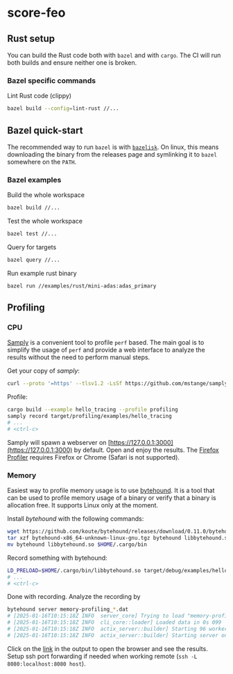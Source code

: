 # score-feo

## Rust setup

You can build the Rust code both with `bazel` and with `cargo`.
The CI will run both builds and ensure neither one is broken.

### Bazel specific commands

Lint Rust code (clippy)

```sh
bazel build --config=lint-rust //...
```

## Bazel quick-start

The recommended way to run `bazel` is with [`bazelisk`][bazelisk].
On linux, this means downloading the binary from the releases page
and symlinking it to `bazel` somewhere on the `PATH`.

### Bazel examples

Build the whole workspace

```sh
bazel build //...
```

Test the whole workspace

```sh
bazel test //...
```

Query for targets

```sh
bazel query //...
```

Run example rust binary

```sh
bazel run //examples/rust/mini-adas:adas_primary
```

[bazelisk]: https://github.com/bazelbuild/bazelisk

## Profiling

### CPU

[Samply](https://github.com/mstange/samply) is a convenient tool to profile `perf` based. The main goal is to simplify the usage of `perf` and provide a web interface to analyze the results without the need to perform manual steps.

Get your copy of *samply*:

```sh
curl --proto '=https' --tlsv1.2 -LsSf https://github.com/mstange/samply/releases/download/samply-v0.12.0/samply-installer.sh | sh
```

Profile:

```sh
cargo build --example hello_tracing --profile profiling
samply record target/profiling/examples/hello_tracing
# ...
# <ctrl-c>
```
Samply will spawn a webserver on [https://127.0.0.1:3000](https://127.0.0.1:3000) by default. Open and enjoy the results.
The [Firefox Profiler](https://profiler.firefox.com) requires Firefox or Chrome (Safari is not supported).

### Memory

Easiest way to profile memory usage is to use
[bytehound](https://github.com/koute/bytehound). It is a tool that can be used
to profile memory usage of a binary or verify that a binary is allocation free.
It supports Linux only at the moment.

Install *bytehound* with the following commands:

```sh
wget https://github.com/koute/bytehound/releases/download/0.11.0/bytehound-x86_64-unknown-linux-gnu.tgz
tar xzf bytehound-x86_64-unknown-linux-gnu.tgz bytehound libbytehound.so 
mv bytehound libbytehound.so $HOME/.cargo/bin
```

Record something with bytehound:

```sh
LD_PRELOAD=$HOME/.cargo/bin/libbytehound.so target/debug/examples/hello_tracing
# ...
# <ctrl-c>
```

Done with recording.  Analyze the recording by 

```sh
bytehound server memory-profiling_*.dat
# [2025-01-16T10:15:18Z INFO  server_core] Trying to load "memory-profiling_hello_tracing_1737022463_1792106.dat"...
# [2025-01-16T10:15:18Z INFO  cli_core::loader] Loaded data in 0s 099
# [2025-01-16T10:15:18Z INFO  actix_server::builder] Starting 96 workers
# [2025-01-16T10:15:18Z INFO  actix_server::builder] Starting server on 127.0.0.1:8080
```

Click on the [link](http://127.0.0.1:8080) in the output to open the browser and
see the results. Setup ssh port forwarding if needed when working remote (`ssh -L 8080:localhost:8080 host`).
